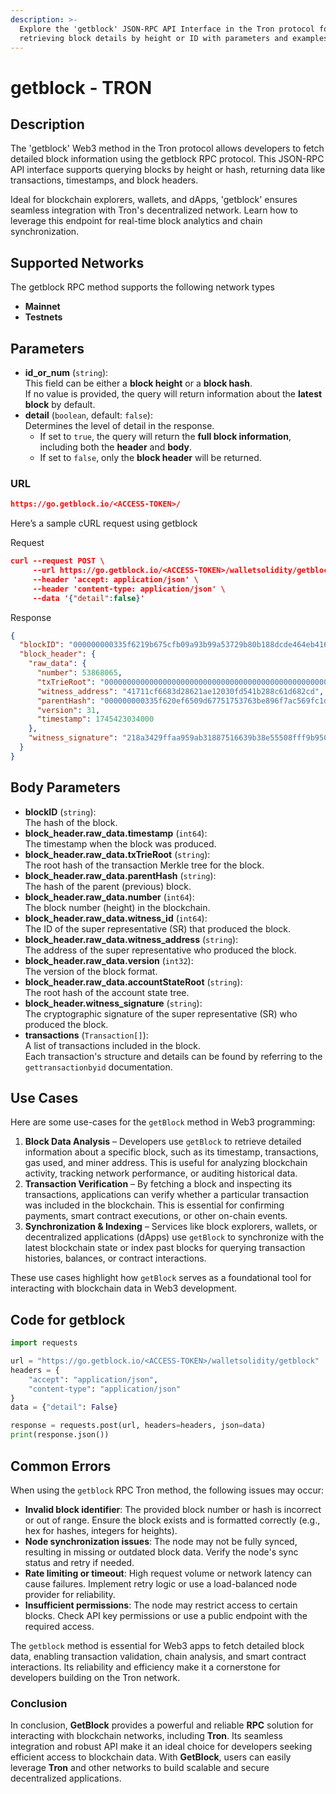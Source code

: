 ```yaml
---
description: >-
  Explore the 'getblock' JSON-RPC API Interface in the Tron protocol for
  retrieving block details by height or ID with parameters and examples
---
```


# getblock - TRON

## Description

The 'getblock' Web3 method in the Tron protocol allows developers to fetch detailed block information using the getblock RPC protocol. This JSON-RPC API interface supports querying blocks by height or hash, returning data like transactions, timestamps, and block headers.&#x20;

Ideal for blockchain explorers, wallets, and dApps, 'getblock' ensures seamless integration with Tron's decentralized network. Learn how to leverage this endpoint for real-time block analytics and chain synchronization.

## Supported Networks

The getblock RPC method supports the following network types

* **Mainnet**
* **Testnets**

## Parameters

* **id\_or\_num** (`string`):\
  This field can be either a **block height** or a **block hash**.\
  If no value is provided, the query will return information about the **latest block** by default.
* **detail** (`boolean`, default: `false`):\
  Determines the level of detail in the response.
  * If set to `true`, the query will return the **full block information**, including both the **header** and **body**.
  * If set to `false`, only the **block header** will be returned.

### URL

```json
https://go.getblock.io/<ACCESS-TOKEN>/
```

Here’s a sample cURL request using getblock

Request

```json
curl --request POST \
     --url https://go.getblock.io/<ACCESS-TOKEN>/walletsolidity/getblock \
     --header 'accept: application/json' \
     --header 'content-type: application/json' \
     --data '{"detail":false}'
```

Response

```json
{
  "blockID": "000000000335f6219b675cfb09a93b99a53729b80b188dcde464eb41625c3d0c",
  "block_header": {
    "raw_data": {
      "number": 53868065,
      "txTrieRoot": "0000000000000000000000000000000000000000000000000000000000000000",
      "witness_address": "41711cf6683d28621ae12030fd541b288c61d682cd",
      "parentHash": "000000000335f620ef6509d67751753763be896f7ac569fc1d1cfa059cecf619",
      "version": 31,
      "timestamp": 1745423034000
    },
    "witness_signature": "218a3429ffaa959ab31887516639b38e55508fff9b9509d44d151371450962de55812a35f22ed352a799def8cc78bc44271f38e8554d5ffe489e8fdf7a18616900"
  }
}
```

## Body Parameters

* **blockID** (`string`):\
  The hash of the block.
* **block\_header.raw\_data.timestamp** (`int64`):\
  The timestamp when the block was produced.
* **block\_header.raw\_data.txTrieRoot** (`string`):\
  The root hash of the transaction Merkle tree for the block.
* **block\_header.raw\_data.parentHash** (`string`):\
  The hash of the parent (previous) block.
* **block\_header.raw\_data.number** (`int64`):\
  The block number (height) in the blockchain.
* **block\_header.raw\_data.witness\_id** (`int64`):\
  The ID of the super representative (SR) that produced the block.
* **block\_header.raw\_data.witness\_address** (`string`):\
  The address of the super representative who produced the block.
* **block\_header.raw\_data.version** (`int32`):\
  The version of the block format.
* **block\_header.raw\_data.accountStateRoot** (`string`):\
  The root hash of the account state tree.
* **block\_header.witness\_signature** (`string`):\
  The cryptographic signature of the super representative (SR) who produced the block.
* **transactions** (`Transaction[]`):\
  A list of transactions included in the block.\
  Each transaction's structure and details can be found by referring to the `gettransactionbyid` documentation.

## Use Cases

Here are some use-cases for the `getBlock` method in Web3 programming:

1. **Block Data Analysis** – Developers use `getBlock` to retrieve detailed information about a specific block, such as its timestamp, transactions, gas used, and miner address. This is useful for analyzing blockchain activity, tracking network performance, or auditing historical data.
2. **Transaction Verification** – By fetching a block and inspecting its transactions, applications can verify whether a particular transaction was included in the blockchain. This is essential for confirming payments, smart contract executions, or other on-chain events.
3. **Synchronization & Indexing** – Services like block explorers, wallets, or decentralized applications (dApps) use `getBlock` to synchronize with the latest blockchain state or index past blocks for querying transaction histories, balances, or contract interactions.

These use cases highlight how `getBlock` serves as a foundational tool for interacting with blockchain data in Web3 development.

## Code for getblock

```python
import requests

url = "https://go.getblock.io/<ACCESS-TOKEN>/walletsolidity/getblock"
headers = {
    "accept": "application/json",
    "content-type": "application/json"
}
data = {"detail": False}

response = requests.post(url, headers=headers, json=data)
print(response.json())
```

## Common Errors

When using the `getblock` RPC Tron method, the following issues may occur:

* **Invalid block identifier**: The provided block number or hash is incorrect or out of range. Ensure the block exists and is formatted correctly (e.g., hex for hashes, integers for heights).
* **Node synchronization issues**: The node may not be fully synced, resulting in missing or outdated block data. Verify the node's sync status and retry if needed.
* **Rate limiting or timeout**: High request volume or network latency can cause failures. Implement retry logic or use a load-balanced node provider for reliability.
* **Insufficient permissions**: The node may restrict access to certain blocks. Check API key permissions or use a public endpoint with the required access.

The `getblock` method is essential for Web3 apps to fetch detailed block data, enabling transaction validation, chain analysis, and smart contract interactions. Its reliability and efficiency make it a cornerstone for developers building on the Tron network.

### Conclusion

In conclusion, **GetBlock** provides a powerful and reliable **RPC** solution for interacting with blockchain networks, including **Tron**. Its seamless integration and robust API make it an ideal choice for developers seeking efficient access to blockchain data. With **GetBlock**, users can easily leverage **Tron** and other networks to build scalable and secure decentralized applications.

